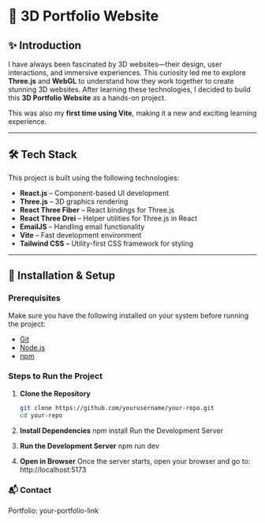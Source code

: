 # 🚀 3D Portfolio Website

## ✨ Introduction  
I have always been fascinated by 3D websites—their design, user interactions, and immersive experiences. This curiosity led me to explore **Three.js** and **WebGL** to understand how they work together to create stunning 3D websites. After learning these technologies, I decided to build this **3D Portfolio Website** as a hands-on project.  

This was also my **first time using Vite**, making it a new and exciting learning experience.  

---

## 🛠 Tech Stack  
This project is built using the following technologies:  

- **React.js** – Component-based UI development  
- **Three.js** – 3D graphics rendering  
- **React Three Fiber** – React bindings for Three.js  
- **React Three Drei** – Helper utilities for Three.js in React  
- **EmailJS** – Handling email functionality  
- **Vite** – Fast development environment  
- **Tailwind CSS** – Utility-first CSS framework for styling  

---

## 📌 Installation & Setup  

### **Prerequisites**  
Make sure you have the following installed on your system before running the project:  
- [Git](https://git-scm.com/)  
- [Node.js](https://nodejs.org/)  
- [npm](https://www.npmjs.com/)  

### **Steps to Run the Project**  

1. **Clone the Repository**  
   ```sh
   git clone https://github.com/yourusername/your-repo.git
   cd your-repo


2. **Install Dependencies**
  npm install
  Run the Development Server

3. **Run the Development Server**
  npm run dev

4. **Open in Browser**
  Once the server starts, open your browser and go to:
  http://localhost:5173


### 📬 Contact
Portfolio: your-portfolio-link










